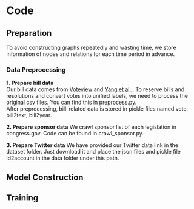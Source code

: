 # Code 

## Preparation
To avoid constructing graphs repeatedly and wasting time, we store information of nodes and relations for each time period in advance. 
### Data Preprocessing
**1. Prepare bill data**  
Our bill data comes from [Voteview](https://voteview.com/data) and [Yang et al.,](http://www.sdspeople.fudan.edu.cn/zywei/data/fudan-USRollCall.zip). To reserve bills and resolutions and convert votes into unified labels, we need to process the original csv files. You can find this in preprocess.py.  
After preprocessing, bill-related data is stored in pickle files named vote, bill2text, bill2year.

**2. Prepare sponsor data**
We crawl sponsor list of each legislation in congress.gov. Code can be found in crawl_sponsor.py.  

**3. Prepare Twitter data**
We have provided our Twitter data link in the dataset folder. Just download it and place the json files and pickle file id2account in the data folder under this path.  


## Model Construction




## Training
